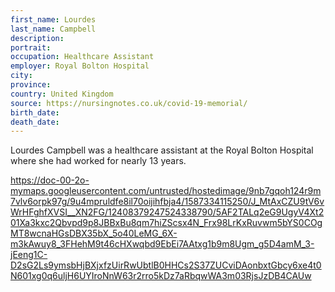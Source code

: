 ```yaml
---
first_name: Lourdes
last_name: Campbell
description: 
portrait: 
occupation: Healthcare Assistant
employer: Royal Bolton Hospital
city: 
province: 
country: United Kingdom
source: https://nursingnotes.co.uk/covid-19-memorial/
birth_date: 
death_date: 
---
```


Lourdes Campbell was a healthcare assistant at the Royal Bolton Hospital where she had worked for nearly 13 years. 

https://doc-00-2o-mymaps.googleusercontent.com/untrusted/hostedimage/9nb7gqoh124r9m7vlv6orpk97g/9u4mpruldfe8il70oijihfbja4/1587334115250/J_MtAxCZU9tV6vWrHFghfXVSI__XN2FG/12408379247524338790/5AF2TALq2eG9UgyV4Xt201Xa3kxc2Qbvpd9p8JBBxBu8qm7hiZScsx4N_Frx98LrKxRuvwm5bYS0COgMT8wcnaHGsDBX35bX_5o40LeMG_6X-m3kAwuy8_3FHehM9t46cHXwqbd9EbEi7AAtxg1b9m8Ugm_g5D4amM_3-jEeng1C-D2sG2Ls9ymsbHjBXjxfzUirRwUbtlB0HHCs2S37ZUCviDAonbxtGbcy6xe4t0N601xg0q6uljH6UYIroNnW63r2rro5kDz7aRbqwWA3m03RjsJzDB4CAUw